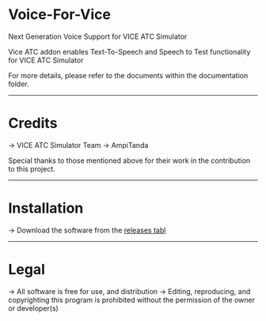 # Voice-For-Vice

Next Generation Voice Support for VICE ATC Simulator 


Vice ATC addon enables Text-To-Speech and Speech to Test functionality for VICE ATC Simulator

For more details, please refer to the documents within the documentation folder.

-----------------------------------------------------------------------------------------------------------------------------------

# Credits

-> VICE ATC Simulator Team
-> AmpiTanda

Special thanks to those mentioned above for their work in the contribution to this project.

-----------------------------------------------------------------------------------------------------------------------------------

# Installation

-> Download the software from the <a href="https://github.com/Pilot-Mishari/Voice-For-Vice/releases/"> releases tabl </a>

-----------------------------------------------------------------------------------------------------------------------------------

# Legal

-> All software is free for use, and distribution
-> Editing, reproducing, and copyrighting this program is prohibited without the permission of the owner or developer(s)